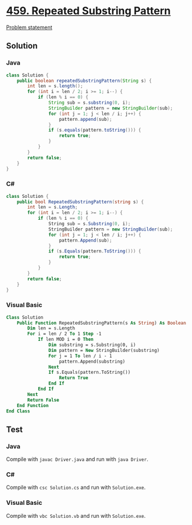 # [459. Repeated Substring Pattern][title]

[Problem statement][title]

## Solution

### Java

```java
class Solution {
    public boolean repeatedSubstringPattern(String s) {
        int len = s.length();
        for (int i = len / 2; i >= 1; i--) {
            if (len % i == 0) {
                String sub = s.substring(0, i);
                StringBuilder pattern = new StringBuilder(sub);
                for (int j = 1; j < len / i; j++) {
                    pattern.append(sub);
                }
                if (s.equals(pattern.toString())) {
                    return true;
                }
            }
        }
        return false;
    }
}
```

### C#

```c#
class Solution {
    public bool RepeatedSubstringPattern(string s) {
        int len = s.Length;
        for (int i = len / 2; i >= 1; i--) {
            if (len % i == 0) {
                String sub = s.Substring(0, i);
                StringBuilder pattern = new StringBuilder(sub);
                for (int j = 1; j < len / i; j++) {
                    pattern.Append(sub);
                }
                if (s.Equals(pattern.ToString())) {
                    return true;
                }
            }
        }
        return false;
    }
}
```

### Visual Basic

```vb
Class Solution 
	Public Function RepeatedSubstringPattern(s As String) As Boolean
		Dim len = s.Length
		For i = len / 2 To 1 Step -1
			If len MOD i = 0 Then
				Dim substring = s.Substring(0, i)
				Dim pattern = New StringBuilder(substring)
				For j = 1 To len / i - 1
					pattern.Append(substring)
				Next
				If s.Equals(pattern.ToString())
					Return True
				End If
			End If
		Next
		Return False
	End Function
End Class
```

## Test

### Java

Compile with `javac Driver.java` and run with `java Driver`.

### C#

Compile with `csc Solution.cs` and run with `Solution.exe`.

### Visual Basic

Compile with `vbc Solution.vb` and run with `Solution.exe`.

[title]: https://leetcode.com/problems/repeated-substring-pattern/